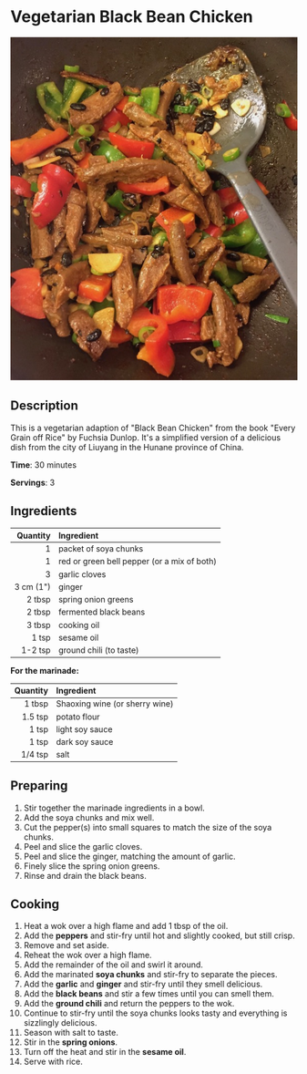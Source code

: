# Vegetarian Black Bean Chicken

![](images/Vegetarian_Black_Bean_Chicken.jpg)

## Description

This is a vegetarian adaption of "Black Bean Chicken" from the book "Every Grain off Rice" by Fuchsia Dunlop. It's a simplified version of a delicious dish from the city of Liuyang in the Hunane province of China.

**Time**: 30 minutes

**Servings**: 3

## Ingredients

Quantity|Ingredient|
-------:|:----------
1 | packet of soya chunks
1 | red or green bell pepper (or a mix of both)
3 | garlic cloves
3 cm (1") | ginger
2 tbsp | spring onion greens
2 tbsp | fermented black beans
3 tbsp | cooking oil
1 tsp | sesame oil
1-2 tsp | ground chili (to taste)

**For the marinade:**

Quantity|Ingredient|
-------:|:----------
1 tbsp | Shaoxing wine (or sherry wine)
1.5 tsp | potato flour
1 tsp | light soy sauce
1 tsp | dark soy sauce
1/4 tsp | salt

## Preparing

1. Stir together the marinade ingredients in a bowl.
2. Add the soya chunks and mix well.
3. Cut the pepper(s) into small squares to match the size of the soya chunks.
4. Peel and slice the garlic cloves.
5. Peel and slice the ginger, matching the amount of garlic.
6. Finely slice the spring onion greens.
7. Rinse and drain the black beans.

## Cooking

1. Heat a wok over a high flame and add 1 tbsp of the oil.
2. Add the **peppers** and stir-fry until hot and slightly cooked, but still crisp.
3. Remove and set aside.
4. Reheat the wok over a high flame.
5. Add the remainder of the oil and swirl it around.
6. Add the marinated **soya chunks** and stir-fry to separate the pieces.
7. Add the **garlic** and **ginger** and stir-fry until they smell delicious.
8. Add the **black beans** and stir a few times until you can smell them.
9. Add the **ground chili** and return the peppers to the wok.
10. Continue to stir-fry until the soya chunks looks tasty and everything is sizzlingly delicious.
11. Season with salt to taste.
12. Stir in the **spring onions**.
13. Turn off the heat and stir in the **sesame oil**.
14. Serve with rice.
